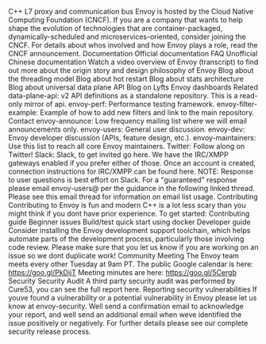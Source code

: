 C++ L7 proxy and communication bus Envoy is hosted by the Cloud Native Computing Foundation (CNCF). If you are a company that wants to help shape the evolution of technologies that are container-packaged, dynamically-scheduled and microservices-oriented, consider joining the CNCF. For details about whos involved and how Envoy plays a role, read the CNCF announcement. Documentation Official documentation FAQ Unofficial Chinese documentation Watch a video overview of Envoy (transcript) to find out more about the origin story and design philosophy of Envoy Blog about the threading model Blog about hot restart Blog about stats architecture Blog about universal data plane API Blog on Lyfts Envoy dashboards Related data-plane-api: v2 API definitions as a standalone repository. This is a read-only mirror of api. envoy-perf: Performance testing framework. envoy-filter-example: Example of how to add new filters and link to the main repository. Contact envoy-announce: Low frequency mailing list where we will email announcements only. envoy-users: General user discussion. envoy-dev: Envoy developer discussion (APIs, feature design, etc.). envoy-maintainers: Use this list to reach all core Envoy maintainers. Twitter: Follow along on Twitter! Slack: Slack, to get invited go here. We have the IRC/XMPP gateways enabled if you prefer either of those. Once an account is created, connection instructions for IRC/XMPP can be found here. NOTE: Response to user questions is best effort on Slack. For a "guaranteed" response please email envoy-users@ per the guidance in the following linked thread. Please see this email thread for information on email list usage. Contributing Contributing to Envoy is fun and modern C++ is a lot less scary than you might think if you dont have prior experience. To get started: Contributing guide Beginner issues Build/test quick start using docker Developer guide Consider installing the Envoy development support toolchain, which helps automate parts of the development process, particularly those involving code review. Please make sure that you let us know if you are working on an issue so we dont duplicate work! Community Meeting The Envoy team meets every other Tuesday at 9am PT. The public Google calendar is here: https://goo.gl/PkDijT Meeting minutes are here: https://goo.gl/5Cergb Security Security Audit A third party security audit was performed by Cure53, you can see the full report here. Reporting security vulnerabilities If youve found a vulnerability or a potential vulnerability in Envoy please let us know at envoy-security. Well send a confirmation email to acknowledge your report, and well send an additional email when weve identified the issue positively or negatively. For further details please see our complete security release process.